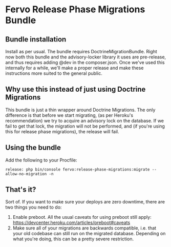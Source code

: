 # Fervo Release Phase Migrations Bundle

## Bundle installation

Install as per usual. The bundle requires DoctrineMigrationBundle. Right now both this bundle and the advisory-locker library it uses are pre-release, and thus requires adding @dev in the composer.json. Once we've used this internally for a while, we'll make a proper release and make these instructions more suited to the general public.

## Why use this instead of just using Doctrine Migrations

This bundle is just a thin wrapper around Doctrine Migrations. The only difference is that before we start migrating, (as per Heroku's recommendation) we try to acquire an advisory lock on the database. If we fail to get that lock, the migration will not be performed, and (if you're using this for release phase migrations), the release will fail.

## Using the bundle

Add the following to your Procfile:

```
release: php bin/console fervo:release-phase-migrations:migrate --allow-no-migration -n
```

## That's it?

Sort of. If you want to make sure your deploys are zero downtime, there are two things you need to do:

1. Enable preboot. All the usual caveats for using preboot still apply: https://devcenter.heroku.com/articles/preboot#caveats
2. Make sure all of your migrations are backwards compatible, i.e. that your old codebase can still run on the migrated database. Depending on what you're doing, this can be a pretty severe restriction.
